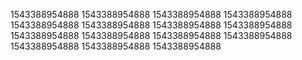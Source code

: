 1543388954888
1543388954888
1543388954888
1543388954888
1543388954888
1543388954888
1543388954888
1543388954888
1543388954888
1543388954888
1543388954888
1543388954888
1543388954888
1543388954888
1543388954888